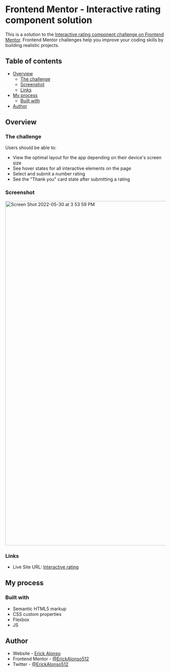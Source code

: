 # Frontend Mentor - Interactive rating component solution

This is a solution to the [Interactive rating component challenge on Frontend Mentor](https://www.frontendmentor.io/challenges/interactive-rating-component-koxpeBUmI). Frontend Mentor challenges help you improve your coding skills by building realistic projects. 

## Table of contents

- [Overview](#overview)
  - [The challenge](#the-challenge)
  - [Screenshot](#screenshot)
  - [Links](#links)
- [My process](#my-process)
  - [Built with](#built-with)
- [Author](#author)

## Overview

### The challenge

Users should be able to:

- View the optimal layout for the app depending on their device's screen size
- See hover states for all interactive elements on the page
- Select and submit a number rating
- See the "Thank you" card state after submitting a rating

### Screenshot

<img width="1080" alt="Screen Shot 2022-05-30 at 3 53 59 PM" src="https://user-images.githubusercontent.com/72674082/171068386-294cbd79-554a-4538-b445-163779b0148c.png">

### Links

- Live Site URL: [Interactive rating](https://erick512.github.io/interactive-rating/)

## My process

### Built with

- Semantic HTML5 markup
- CSS custom properties
- Flexbox
- JS


## Author

- Website - [Erick Alonso](https://www.erickalonso.com)
- Frontend Mentor - [@ErickAlonso512](https://www.frontendmentor.io/profile/yourusername)
- Twitter - [@ErickAlonso512](https://www.twitter.com/erickalonso512)


